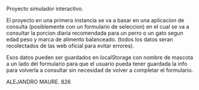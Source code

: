 Proyecto simulador interactivo.

El proyecto en una primera instancia se va a basar en una aplicacion de consulta (posiblemente con un formulario de seleccion) en el cual se va a consultar la porcion diaria recomendada para un perro o un gato segun edad peso y marca de alimento balanceado. (todos los datos seran recolectados de las web oficial para evitar errores).

Esos datos pueden ser guardados en localStorage con nombre de mascota a un lado del formulario para que el usuario pueda tener guardada la info para volverla a consultar sin necesidad de volver
a completar el formulario.

ALEJANDRO MAURE.
826